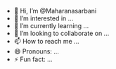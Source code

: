 - 👋 Hi, I’m @Maharanasarbani
- 👀 I’m interested in ...
- 🌱 I’m currently learning ...
- 💞️ I’m looking to collaborate on ...
- 📫 How to reach me ...
- 😄 Pronouns: ...
- ⚡ Fun fact: ...

<!---
Maharanasarbani/Maharanasarbani is a ✨ special ✨ repository because its `README.md` (this file) appears on your GitHub profile.
You can click the Preview link to take a look at your changes.
--->

